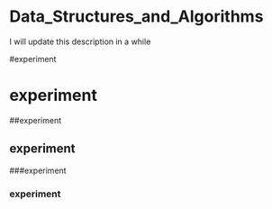 # Data_Structures_and_Algorithms
I will update this description in a while

#experiment
# experiment
##experiment
## experiment
###experiment
### experiment
